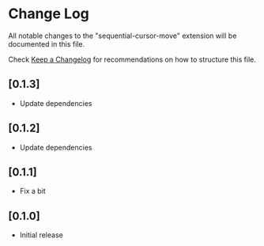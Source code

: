 # Change Log

All notable changes to the "sequential-cursor-move" extension will be documented in this file.

Check [Keep a Changelog](http://keepachangelog.com/) for recommendations on how to structure this file.

## [0.1.3]

- Update dependencies

## [0.1.2]

- Update dependencies

## [0.1.1]

- Fix a bit

## [0.1.0]

- Initial release
